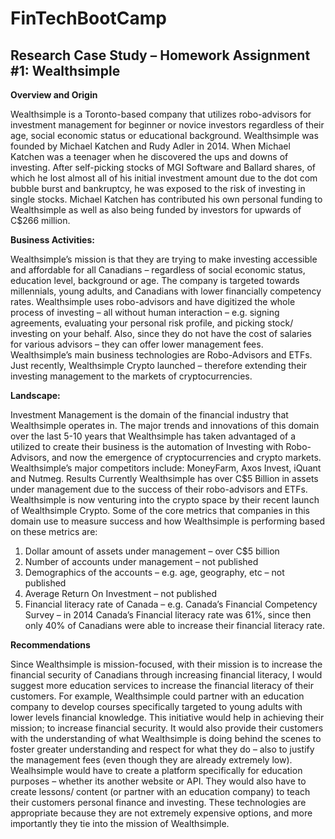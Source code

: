 # FinTechBootCamp
## **Research Case Study** – Homework Assignment #1: Wealthsimple
**Overview and Origin**

Wealthsimple is a Toronto-based company that utilizes robo-advisors for investment management for beginner or novice investors regardless of their age, social economic status or educational background. Wealthsimple was founded by Michael Katchen and Rudy Adler in 2014. When Michael Katchen was a teenager when he discovered the ups and downs of investing. After self-picking stocks of MGI Software and Ballard shares, of which he lost almost all of his initial investment amount due to the dot com bubble burst and bankruptcy, he was exposed to the risk of investing in single stocks. Michael Katchen has contributed his own personal funding to Wealthsimple as well as also being funded by investors for upwards of C$266 million.

**Business Activities:**

Wealthsimple’s mission is that they are trying to make investing accessible and affordable for all Canadians – regardless of social economic status, education level, background or age. The company is targeted towards millennials, young adults, and Canadians with lower financially competency rates. Wealthsimple uses robo-advisors and have digitized the whole process of investing – all without human interaction – e.g. signing agreements, evaluating your personal risk profile, and picking stock/ investing on your behalf. Also, since they do not have the cost of salaries for various advisors – they can offer lower management fees. Wealthsimple’s main business technologies are Robo-Advisors and ETFs. Just recently, Wealthsimple Crypto launched – therefore extending their investing management to the markets of cryptocurrencies. 

 **Landscape:**

Investment Management is the domain of the financial industry that Wealthsimple operates in. The major trends and innovations of this domain over the last 5-10 years that Wealthsimple has taken advantaged of a utilized to create their business is the automation of Investing with Robo-Advisors, and now the emergence of cryptocurrencies and crypto markets. Wealthsimple’s major competitors include: MoneyFarm, Axos Invest, iQuant and Nutmeg.
Results
Currently Wealthsimple has over C$5 Billion in assets under management due to the success of their robo-advisors and ETFs. Wealthsimple is now venturing into the crypto space by their recent launch of Wealthsimple Crypto. Some of the core metrics that companies in this domain use to measure success and how Wealthsimple is performing based on these metrics are:
1. Dollar amount of assets under management – over C$5 billion
2. Number of accounts under management – not published
3. Demographics of the accounts – e.g. age, geography, etc – not published
4. Average Return On Investment – not published
5. Financial literacy rate of Canada – e.g. Canada’s Financial Competency Survey – in 2014 Canada’s Financial literacy rate was 61%, since then only 40% of Canadians were able to increase their financial literacy rate.

**Recommendations**

Since Wealthsimple is mission-focused, with their mission is to increase the financial security of Canadians through increasing financial literacy, I would suggest more education services to increase the financial literacy of their customers. For example, Wealthsimple could partner with an education company to develop courses specifically targeted to young adults with lower levels financial knowledge.
This initiative would help in achieving their mission; to increase financial security. It would also provide their customers with the understanding of what Wealthsimple is doing behind the scenes to foster greater understanding and respect for what they do – also to justify the management fees (even though they are already extremely low). Wealhsimple would have to create a platform specifically for education purposes – whether its another website or API. They would also have to create lessons/ content (or partner with an education company) to teach their customers personal finance and investing. These technologies are appropriate because they are not extremely expensive options, and more importantly they tie into the mission of Wealthsimple.
